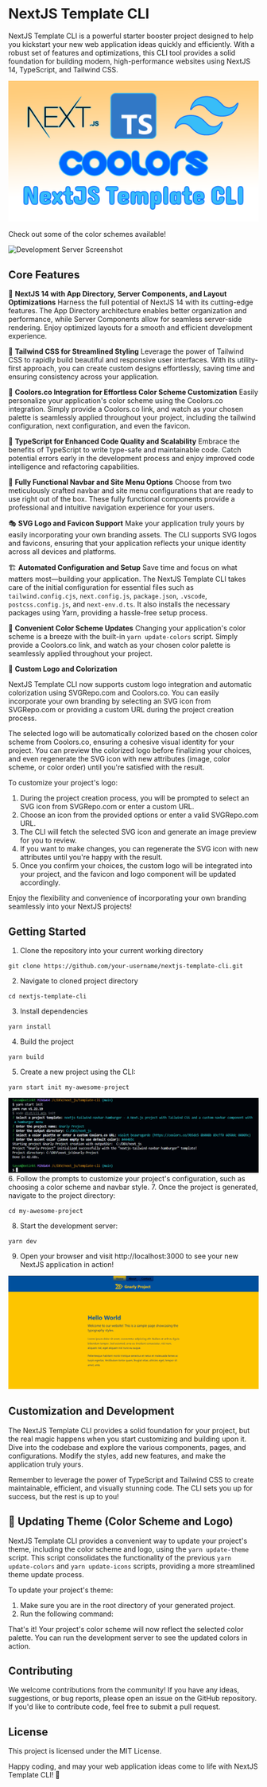 # NextJS Template CLI

NextJS Template CLI is a powerful starter booster project designed to help you kickstart your new web application ideas quickly and efficiently. With a robust set of features and optimizations, this CLI tool provides a solid foundation for building modern, high-performance websites using NextJS 14, TypeScript, and Tailwind CSS.

![NextJs Template CLI Banner](assets/next_ts_tailwind_coolors_template_cli.png)

Check out some of the color schemes available!

![Development Server Screenshot](assets/template-cli-reel.gif)

## Core Features

🚀 **NextJS 14 with App Directory, Server Components, and Layout Optimizations**
Harness the full potential of NextJS 14 with its cutting-edge features. The App Directory architecture enables better organization and performance, while Server Components allow for seamless server-side rendering. Enjoy optimized layouts for a smooth and efficient development experience.

🎨 **Tailwind CSS for Streamlined Styling**
Leverage the power of Tailwind CSS to rapidly build beautiful and responsive user interfaces. With its utility-first approach, you can create custom designs effortlessly, saving time and ensuring consistency across your application.

🌈 **Coolors.co Integration for Effortless Color Scheme Customization**
Easily personalize your application's color scheme using the Coolors.co integration. Simply provide a Coolors.co link, and watch as your chosen palette is seamlessly applied throughout your project, including the tailwind configuration, next configuration, and even the favicon.

🧩 **TypeScript for Enhanced Code Quality and Scalability**
Embrace the benefits of TypeScript to write type-safe and maintainable code. Catch potential errors early in the development process and enjoy improved code intelligence and refactoring capabilities.

🍬 **Fully Functional Navbar and Site Menu Options**
Choose from two meticulously crafted navbar and site menu configurations that are ready to use right out of the box. These fully functional components provide a professional and intuitive navigation experience for your users.

🎭 **SVG Logo and Favicon Support**
Make your application truly yours by easily incorporating your own branding assets. The CLI supports SVG logos and favicons, ensuring that your application reflects your unique identity across all devices and platforms.

🏗️ **Automated Configuration and Setup**
Save time and focus on what matters most—building your application. The NextJS Template CLI takes care of the initial configuration for essential files such as `tailwind.config.cjs`, `next.config.js`, `package.json`, `.vscode`, `postcss.config.js`, and `next-env.d.ts`. It also installs the necessary packages using Yarn, providing a hassle-free setup process.

🎨 **Convenient Color Scheme Updates**
Changing your application's color scheme is a breeze with the built-in `yarn update-colors` script. Simply provide a Coolors.co link, and watch as your chosen color palette is seamlessly applied throughout your project.

🎨 **Custom Logo and Colorization**

NextJS Template CLI now supports custom logo integration and automatic colorization using SVGRepo.com and Coolors.co. You can easily incorporate your own branding by selecting an SVG icon from SVGRepo.com or providing a custom URL during the project creation process.

The selected logo will be automatically colorized based on the chosen color scheme from Coolors.co, ensuring a cohesive visual identity for your project. You can preview the colorized logo before finalizing your choices, and even regenerate the SVG icon with new attributes (image, color scheme, or color order) until you're satisfied with the result.

To customize your project's logo:

1. During the project creation process, you will be prompted to select an SVG icon from SVGRepo.com or enter a custom URL.
2. Choose an icon from the provided options or enter a valid SVGRepo.com URL.
3. The CLI will fetch the selected SVG icon and generate an image preview for you to review.
4. If you want to make changes, you can regenerate the SVG icon with new attributes until you're happy with the result.
5. Once you confirm your choices, the custom logo will be integrated into your project, and the favicon and logo component will be updated accordingly.

Enjoy the flexibility and convenience of incorporating your own branding seamlessly into your NextJS projects!

## Getting Started

1. Clone the repository into your current working directory

```
git clone https://github.com/your-username/nextjs-template-cli.git
```

2. Navigate to cloned project directory

```
cd nextjs-template-cli
```

3. Install dependencies

```
yarn install
```

4. Build the project

```
yarn build
```

5. Create a new project using the CLI:

```
yarn start init my-awesome-project
```

![CLI Inquirer Questions](assets/template_cli_screenshot.png) 6. Follow the prompts to customize your project's configuration, such as choosing a color scheme and navbar style. 7. Once the project is generated, navigate to the project directory:

```
cd my-awesome-project
```

8. Start the development server:

```
yarn dev
```

9. Open your browser and visit http://localhost:3000 to see your new NextJS application in action!

![Development Server Screenshot](assets/site_screenshot.png)

## Customization and Development

The NextJS Template CLI provides a solid foundation for your project, but the real magic happens when you start customizing and building upon it. Dive into the codebase and explore the various components, pages, and configurations. Modify the styles, add new features, and make the application truly yours.

Remember to leverage the power of TypeScript and Tailwind CSS to create maintainable, efficient, and visually stunning code. The CLI sets you up for success, but the rest is up to you!

## 🎨 Updating Theme (Color Scheme and Logo)

NextJS Template CLI provides a convenient way to update your project's theme, including the color scheme and logo, using the `yarn update-theme` script. This script consolidates the functionality of the previous `yarn update-colors` and `yarn update-icons` scripts, providing a more streamlined theme update process.

To update your project's theme:

1. Make sure you are in the root directory of your generated project.
2. Run the following command:

That's it! Your project's color scheme will now reflect the selected color palette. You can run the development server to see the updated colors in action.

## Contributing

We welcome contributions from the community! If you have any ideas, suggestions, or bug reports, please open an issue on the GitHub repository. If you'd like to contribute code, feel free to submit a pull request.

## License

This project is licensed under the MIT License.

Happy coding, and may your web application ideas come to life with NextJS Template CLI! 🌟
